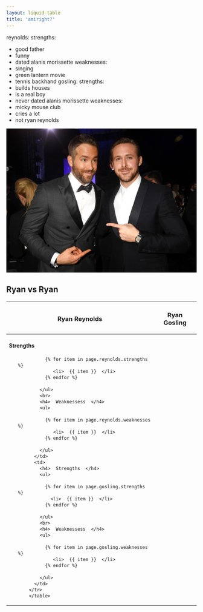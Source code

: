 ```yaml
---
layout: liquid-table
title: 'amiright?'
---
```

<!--{% raw %} -->
reynolds:
  strengths:
  - good father
  - funny
  - dated alanis morissette
  weaknesses: 
  - singing
  - green lantern movie
  - tennis backhand 
gosling:
  strengths: 
  - builds houses
  - is a real boy
  - never dated alanis morissette
  weaknesses: 
  - micky mouse club
  - cries a lot
  - not ryan reynolds
<!-- {%endraw%} -->

![](assets/img/ryan-v-ryan.jpg)

<h2> Ryan vs Ryan </h2>
<table id="ryan-v-ryan">
<thead>
  <tr>
    <th> <h3> Ryan Reynolds </h3></th>
    <th> <h3> Ryan Gosling </h3></th>
  </tr>
</thead>

 <tbody>
        <tr>
          <td>
            <h4>  Strengths  </h4>
            <ul>

              {% for item in page.reynolds.strengths %}
                 <li>  {{ item }}  </li>
              {% endfor %}
      
            </ul>
            <br>
            <h4>  Weaknessess  </h4>
            <ul>

              {% for item in page.reynolds.weaknesses %}
                 <li>  {{ item }}  </li>
              {% endfor %}

            </ul>  
          </td>
          <td>
            <h4>  Strengths  </h4>
            <ul>

              {% for item in page.gosling.strengths %}
                <li>  {{ item }}  </li>
              {% endfor %}

            </ul>
            <br>
            <h4>  Weaknessess  </h4>
            <ul>

              {% for item in page.gosling.weaknesses %}
                 <li>  {{ item }}  </li>
              {% endfor %}

            </ul>
          </td>
        </tr> 
        </table>



